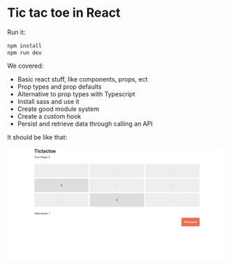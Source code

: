 # Tic tac toe in React

Run it:

```shell
npm install
npm run dev
```

We covered:

* Basic react stuff, like components, props, ect
* Prop types and prop defaults
* Alternative to prop types with Typescript
* Install sass and use it
* Create good module system
* Create a custom hook
* Persist and retrieve data through calling an API

It should be like that:

![alt text](./public/screenshot.png)
